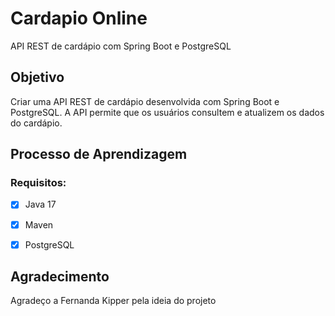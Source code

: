# Cardapio Online

API REST de cardápio com Spring Boot e PostgreSQL

## Objetivo

Criar uma API REST de cardápio desenvolvida com Spring Boot e PostgreSQL. A API permite que os usuários consultem e atualizem os dados do cardápio.

## Processo de Aprendizagem

### Requisitos:

- [X] Java 17
- [X] Maven
- [X] PostgreSQL



## Agradecimento

Agradeço a Fernanda Kipper pela ideia do projeto
